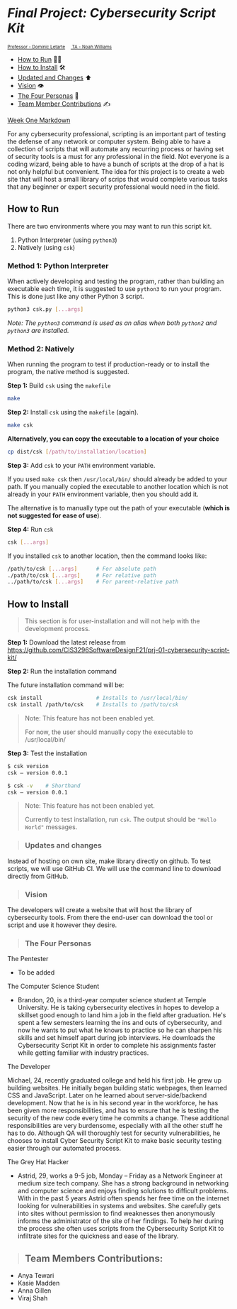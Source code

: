 # *Final Project: Cybersecurity Script Kit*

<font size =1><ins>Professor - Dominic Letarte</ins>
&emsp;<ins> TA - Noah Williams</ins> </font>

* [How to Run](#how-to-run) 🏃‍♀️
* [How to Install](#how-to-install) 🛠
* [Updated and Changes](#updates-and-changes) ⬆️
* [Vision](#vision) 👁
* [The Four Personas](#the-four-personas) 💁
* [Team Member Contributions](#team-member-contributions) ✍️

[Week One Markdown](https://github.com/CIS3296SoftwareDesignF21/prj-01-cybersecurity-script-kit/blob/main/Week1.md)


For any cybersecurity professional, scripting is an important part of testing the defense of any network or computer system. Being able to have a collection of scripts that will automate any recurring process or having set of security tools is a must for any professional in the field. Not everyone is a coding wizard, being able to have a bunch of scripts at the drop of a hat is not only helpful but convenient. The idea for this project is to create a web site that will host a small library of scrips that would complete various tasks that any beginner or expert security professional would need in the field.

## How to Run

There are two environments where you may want to run this script kit.

1. Python Interpreter (using `python3`)
2. Natively (using `csk`)

### Method 1: Python Interpreter

When actively developing and testing the program, rather than building an executable
each time, it is suggested to use `python3` to run your program. This is done just
like any other Python 3 script.

```bash
python3 csk.py [...args]
```

_Note: The `python3` command is used as an alias when both `python2` and `python3`
are installed._

### Method 2: Natively

When running the program to test if production-ready or to install the program,
the native method is suggested.

**Step 1:** Build `csk` using the `makefile`

```bash
make
```

**Step 2:** Install `csk` using the `makefile` (again).

```bash
make csk
```

**Alternatively, you can copy the executable to a location of your choice**

```bash
cp dist/csk [/path/to/installation/location]
```

**Step 3:** Add `csk` to your `PATH` environment variable.

If you used `make csk` then `/usr/local/bin/` should already be added to
your path. If you manually copied the executable to another location which
is not already in your `PATH` environment variable, then you should add it.

The alternative is to manually type out the path of your executable (**which
is not suggested for ease of use**).

**Step 4:** Run `csk`

```bash
csk [...args]
```

If you installed `csk` to another location, then the command looks like:

```bash
/path/to/csk [...args]      # For absolute path
./path/to/csk [...args]     # For relative path
../path/to/csk [...args]    # For parent-relative path
```

## How to Install

> This section is for user-installation and will not help with the development
> process.

**Step 1:** Download the latest release from
https://github.com/CIS3296SoftwareDesignF21/prj-01-cybersecurity-script-kit/

**Step 2:** Run the installation command

The future installation command will be:

```bash
csk install                 # Installs to /usr/local/bin/
csk install /path/to/csk    # Installs to /path/to/csk
```

> Note: This feature has not been enabled yet.
>
> For now, the user should manually copy the executable to /usr/local/bin/

**Step 3:** Test the installation

```bash
$ csk version
csk – version 0.0.1

$ csk -v    # Shorthand
csk – version 0.0.1
```

> Note: This feature has not been enabled yet.
>
> Currently to test installation, run `csk`.
> The output should be `"Hello World"` messages.


>### Updates and changes
Instead of hosting on own site, make library directly on github. To test scripts, we will use GitHub CI. We will use the command line to download directly from GitHub. 

>### Vision
The developers will create a website that will host the library of cybersecurity tools. From there the end-user can download the tool or script and use it however they desire.

>### The Four Personas
The Pentester 
- To be added

The Computer Science Student 
- Brandon, 20, is a third-year computer science student at Temple University. He is taking cybersecurity electives in hopes to develop a skillset good enough to land him a job in the field after graduation. He's spent a few semesters learning the ins and outs of cybersecurity, and now he wants to put what he knows to practice so he can sharpen his skills and set himself apart during job interviews. He downloads the Cybersecurity Script Kit in order to complete his assignments faster while getting familiar with industry practices.


The Developer

Michael, 24, recently graduated college and held his first job. He grew up
building websites. He initially began building static webpages, then learned
CSS and JavaScript. Later on he learned about server-side/backend development.
Now that he is in his second year in the workforce, he has been given more
responsibilities, and has to ensure that he is testing the security of the new
code every time he commits a change. These additional responsibilities are
very burdensome, especially with all the other stuff he has to do. Although
QA will thoroughly test for security vulnerabilities, he chooses to install
Cyber Security Script Kit to make basic security testing easier through our
automated process.


The Grey Hat Hacker
- Astrid, 29, works a 9-5 job, Monday – Friday as a Network Engineer at  medium size tech company.  She has a strong background in networking and computer science and enjoys finding solutions to difficult problems. With in the past 5 years Astrid often spends her free time on the internet looking for vulnerabilities in systems and websites. She carefully gets into sites without permission to find weaknesses then anonymously informs the administrator of the site of her findings. To help her during the process she often uses scripts from the Cybersecurity Script Kit  to infiltrate sites for the quickness and ease of the library. 


>## Team Members Contributions:
- Anya Tewari
- Kasie Madden 
- Anna Gillen 
- Viraj Shah
